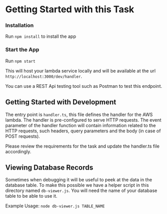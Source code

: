 # Getting Started with this Task

### Installation

Run `npm install` to install the app

### Start the App

Run `npm start`

This will host your lambda service locally and will be available at the url `http://localhost:3000/dev/handler`.

You can use a REST Api testing tool such as Postman to test this endpoint.

## Getting Started with Development
The entry point is `handler.ts`, this file defines the handler for the AWS lambda. 
The handler is pre-configured to serve HTTP requests. The event parameter of the handler function will contain information related to the HTTP requests, such headers, query parameters and the body (in case of POST requests).

Please review the requirements for the task and update the handler.ts file accordingly.

## Viewing Database Records
Sometimes when debugging it will be useful to peek at the data in the database table.
To make this possible we have a helper script in this directory named `db-viewer.js`.
You will need the name of your database table to be able to use it. 

Example Usage:
`node db-viewer.js TABLE_NAME`

